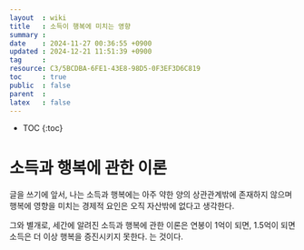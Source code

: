 ```yaml
---
layout  : wiki
title   : 소득이 행복에 미치는 영향 
summary : 
date    : 2024-11-27 00:36:55 +0900
updated : 2024-12-21 11:51:39 +0900
tag     : 
resource: C3/5BCDBA-6FE1-43E8-98D5-0F3EF3D6C819
toc     : true
public  : false 
parent  : 
latex   : false
---
```

* TOC
{:toc}

# 소득과 행복에 관한 이론
글을 쓰기에 앞서, 나는 소득과 행복에는 아주 약한 양의 상관관계밖에 존재하지 않으며 행복에 영향을 미치는 경제적 요인은 오직 자산밖에 없다고 생각한다.

그와 별개로, 세간에 알려진 소득과 행복에 관한 이론은 연봉이 1억이 되면, 1.5억이 되면 소득은 더 이상 행복을 증진시키지 못한다. 는 것이다.


